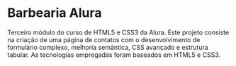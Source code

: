
# Barbearia Alura

Terceiro módulo do curso de HTML5 e CSS3 da Alura. Este projeto consiste na criação de uma página de contatos com o desenvolvimento de formulário complexo, melhoria semântica, CSS avançado e estrutura tabular.
As tecnologias empregadas foram baseados em HTML5 e CSS3.
